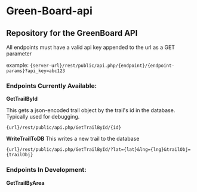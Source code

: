 # Green-Board-api
## Repository for the GreenBoard API

All endpoints must have a valid api key appended to the url as a GET parameter

example: `{server-url}/rest/public/api.php/{endpoint}/{endpoint-params}?api_key=abc123`
### Endpoints Currently Available:
**GetTrailById**

This gets a json-encoded trail object by the trail's id in the database. Typically used for debugging.

`{url}/rest/public/api.php/GetTrailById/{id}`

**WriteTrailToDB**
This writes a new trail to the database

`{url}/rest/public/api.php/GetTrailById/?lat={lat}&lng={lng}&trailObj={trailObj}`

### Endpoints In Development:
**GetTrailByArea**

